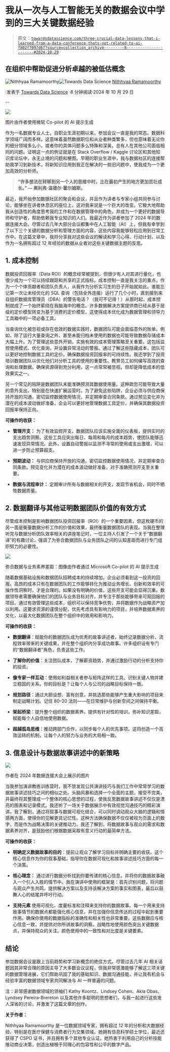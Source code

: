 # 我从一次与人工智能无关的数据会议中学到的三大关键数据经验

> 原文：[`towardsdatascience.com/three-crucial-data-lessons-that-i-learned-from-a-data-conference-thats-not-related-to-ai-f802f7097d67?source=collection_archive---------8-----------------------#2024-10-29`](https://towardsdatascience.com/three-crucial-data-lessons-that-i-learned-from-a-data-conference-thats-not-related-to-ai-f802f7097d67?source=collection_archive---------8-----------------------#2024-10-29)

## 在组织中帮助促进分析卓越的被低估概念

[](https://medium.com/@nithhyaa_talks_data?source=post_page---byline--f802f7097d67--------------------------------)![Nithhyaa Ramamoorthy](https://medium.com/@nithhyaa_talks_data?source=post_page---byline--f802f7097d67--------------------------------)[](https://towardsdatascience.com/?source=post_page---byline--f802f7097d67--------------------------------)![Towards Data Science](https://towardsdatascience.com/?source=post_page---byline--f802f7097d67--------------------------------) [Nithhyaa Ramamoorthy](https://medium.com/@nithhyaa_talks_data?source=post_page---byline--f802f7097d67--------------------------------)

·发表于 [Towards Data Science](https://towardsdatascience.com/?source=post_page---byline--f802f7097d67--------------------------------) ·8 分钟阅读·2024 年 10 月 29 日

--

![](img/f0482047adea6e5e6303b831cb4de203.png)

图片由作者使用微软 Co-pilot 的 AI 提示生成

作为一名数据专业人士，自职业生涯初期以来，参加会议一直是我的常态。数据科学领域广阔而多样。这意味着虽然数据职位和从业者种类繁多，但也意味着无论你的细分领域多么小，或者你的具体问题多么特殊和深奥，总有人在其他公司面临相同的问题。证明这一点的例证就是在 Stack Overflow / Kaggle 讨论区和其他知识库论坛中，永无止境的问题和梗图。早期的职业生涯中，我与数据社区的连接帮助我学习到新技术，将新知识应用到我正在解决的一些旧问题中，使我成为一个更加高效的分析师。

> **“许多想法在转移到另一个人的思维中时，比在最初产生的地方更加茁壮成长。” — 奥利弗·温德尔·霍尔姆斯。**

最近，我开始参加数据社区的聚会和会议，并且作为讲者与专家小组共同参与讨论，能够坐在讲者休息区的座位上，这对我来说是一个巨大的改变。它极大地帮助我从创造性的角度思考我的工作和在数据管理中的角色，并成为一个更好的数据导师和守护者，帮助依赖我专业知识的人们。我最近作为讲者参加了 2024 年的数据连接大会。尽管过去几年大部分会议都集中在人工智能（AI）上，但我有幸学到了以下三个关键的数据分析和管理方面的内容，这些内容我能够轻松应用到日常工作中。在这篇文章中，我将分享我对这些会议的解读和学习心得、行动计划，以及作为一名拥有超过 12 年经验的数据从业者对这些关键数据主题的反思。

## **1\. 成本控制**

数据投资回报率（Data ROI）的概念经常被提到，但很少有人对其进行量化，也很少成为一个可以持续跟踪和共享的正式指标。成本控制一直是我关注的重点，作为一个个体贡献者和团队负责人，从我作为分析实习生的日子开始就如此。谁能忘记第一次让未经优化的 SQL 查询（包括全外连接）运行了几个小时，直到接到来自组织数据库管理员（DBA）的警告电话？（我可不记得！）从那时起，成本控制就成了一个始终萦绕在我脑海中的概念。许多数据解决方案提供商已经从基于层级的定价模型转变为基于消费的定价模型，这使得成本优化成为数据管理和领导力工具箱中的一项必备工具。

当查询优化被忽视或存在低效的数据实践时，数据团队可能会面临意外的账单。例如，除了运行大量查询之外，甚至未能归档未使用的数据也可能导致数据存储成本大幅上升。为了管理这些意外开销，实施有效的成本管理策略至关重要。这包括监控使用模式、优化查询，并设置异常活动的警报。通过了解这些隐藏成本，团队可以更好地控制数据工具的定价，确保数据投资回报率的可持续性。我还学到了投资培训数据团队以优化他们对分析工具的使用的重要性。教育员工如何编写高效的查询和处理数据，确保资源得到充分利用，这一点常常被忽视，但却是降低成本的低效果实之一。

另一个常见的陷阱是数据团队未能准确预测其数据使用量。这种疏忽可能导致大量的意外支出，特别是在快速扩展运营时。为了避免这些陷阱，企业必须与供应商保持开放的沟通，密切监控数据使用情况，并定期审查合同条款。通过预见变化并为潜在的成本波动做好准备，企业可以更好地管理数据工具定价，并确保其数据投资回报率保持正向。

**可操作的收获：**

+   **管理开支：** 为了有效监控开支，数据团队应该实施全面的仪表板，提供实时的支出趋势洞察。这些工具应突出每日、每周和每月的成本趋势，使团队能够迅速发现异常情况。此外，设置自动警报以监测不寻常的使用或支出激增，可以进一步防止预算超支。

+   **预期波动：** 与供应商保持开放的沟通，密切监控数据使用情况，并定期审查合同条款。预见变化并为潜在的成本波动做好准备，对于准确预测开支至关重要。

+   **数据与流程审计：** 定期审计所有与数据相关的开支，发现节省机会，同时不牺牲数据质量。

## **2. 数据翻译与其他证明数据团队价值的有效方式**

尽管成本控制是影响数据团队投资回报率（ROI）的一个重要因素，但这枚硬币的另一面是衡量数据分析工作的价值和效果，最终衡量数据团队的表现。当我在整理听完与数据分析团队效率相关的讲座笔记时，一位主持人引发了一个关于“数据翻译”的有趣讨论，强调了为弥合数据团队与业务团队之间的认知差距而进行专门组织努力的必要性。

![](img/774f2a9046ace45b8d0aa409ecc2142a.png)

弥合数据与业务素养差距：图像由作者通过 Microsoft Co-pilot 的 AI 提示生成

随着数据基础设施和数据团队招聘成本的持续增加，企业必须看到这一投资的回报。高昂的成本只有在数据团队的工作能够转化为推动业务增长、创新和效率的可操作性洞察时，才是合理的。如果没有明确的价值，这些开支可能会显得沉重。数据领导者需要确保他们的团队与业务目标对齐，并专注于那些能够带来可观回报的项目。通过有效管理这些成本，组织可以保持竞争优势，并将数据作为战略资产加以利用。这要求资源的谨慎分配，优先考虑具有影响力的项目，并培养数据素养的文化，以最大化数据团队在整个组织中的效用和影响力。

**可操作的收获：**

+   **数据翻译**：赋能你的数据团队成为优秀的故事讲述者，始终记录数据分析、流程效率带来的关键成果，并在整个组织内分享成功故事。许多组织设有专门的“数据翻译者”角色，负责这些工作。

+   **了解你的价值**：关注团队成本，了解薪资趋势，并通过激励行动的分析支持你的投资。

+   **像专家一样互动**：使用如利益相关者参与矩阵这样的工具。识别关键人物并建立稳固的关系。你的目标是？让每个人与公司的战略目标保持一致。

+   **规划路径**：通过大胆设想、富有创意，并挑选那些能够产生重大影响的项目来制定战略计划。记住 80–20 法则——在日常维护与创新空间之间保持平衡。

+   **架起桥梁**：提升整个组织的数据素养。提供有针对性的培训，弥补知识差距，赋能每个人自信地使用数据。

+   **超越孤岛思维**：推动跨部门合作，以同步每个人的优先事项。这将创造一个高效运转的机制，让每个人的努力与业务的大局相一致。

## **3\. 信息设计与数据故事讲述中的新策略**

![](img/2f71320851e0e5ddde41895ff3597978.png)

作者在 2024 年数据连接大会上展示的图片

当我参加演讲教练训练营时，我不禁发现公共演讲技巧与我们工作中常常学习的数据故事讲述技巧之间的相似之处。头脑风暴和选择一个全面的主题，接受不完美，并最终将其整理成一个整体的核心思想的过程，使我反思数据故事讲述不仅仅是漂亮的图表和记录模式。我还听了一场关于数据展示中有效视觉沟通技巧的精彩演讲。我了解到，通过将叙事与数据可视化结合，可以同时调动观众大脑的逻辑和情感两方面，使得你的见解更具记忆性。这种方法确保数据不仅仅被视为页面上的数字，而是作为战略决策的关键推动力。我还了解到，将数据故事与观众的需求和数据素养对齐，是鼓励他们根据数据采取有意义行动的最简单方法。

**可操作的收获：**

+   **明确定义数据故事的目的**：提前让观众了解学习目标并明确主要的收获。这个核心信息作为你的叙事基础，指导你在数据可视化和故事讲述技巧方面的每一个决策。

+   **核心理念：** 通过进行数据分析找到你要传递的核心信息，并将你的数据故事融入一个引人入胜的情节中。我在演讲中使用的框架是：首先识别问题，将问题与观众产生共鸣，提供解决方案以及支持该解决方案的事实和图表，最后以鼓舞人心的结尾并呼吁行动。

+   **支持元素** 使用可视化、度量标准和注释来支持你的数据故事。每一个用来支持故事情节的数据点都能强化核心信息，并在加强你信息传达的过程中起到重要作用。确保你使用的数据指标的准确性和相关性也非常重要。这些数据应与核心信息一致，并提供对你所讲故事的洞察。战略性地使用颜色突出关键数据点，并保持观众的关注。颜色使用中的一致性和对比度是关键要素。

## **结论**

参加数据会议是跟上当前趋势和学习新概念的绝佳方式。尽管过去几年 AI 相关话题因其非常合理的原因主导了大多数会议议程，但我非常感激能够了解这三项关键的数据管理进展，它们帮助巩固了我的基础知识、数据沟通技能，并让我有机会与经验丰富的数据领域专家共同解决与 AI 一样普遍的问题。

注：非常感谢数据领域的领袖们 Kathy Koontz、Lindsey Cohen、Akia Obas、Lyndsey Pereira-Brereton 以及其他许多聪明的思想者们，与我一起进行这些发人深省的讨论，并激发了这篇文章的创作。

**关于作者：**

Nithhyaa Ramamoorthy 是一位数据领域专家，拥有超过 12 年的分析和大数据经验，特别是在医疗保健与消费者行为交集领域。她拥有信息科学硕士学位，最近还获得了 CSPO 证书，并且拥有多个其他专业认证。她热衷于利用自己的分析技能推动商业决策，创造出植根于同理心的包容性和公平的数字产品。
